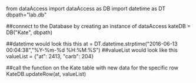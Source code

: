 from dataAccess import dataAccess as DB
import datetime as DT
dbpath="lab.db"


##connect to the Database by creating an instance of dataAccess
kateDB = DB("Kate", dbpath)

##datetime would look this this
at = DT.datetime.strptime("2016-06-13 00:04:38","%Y-%m-%d %H:%M:%S")
##valueList would look like this
valueList = {"at": 2413, "carb": 204}

##call the function on the Kate table with new data for the specific row
KateDB.updateRow(at, valueList)
